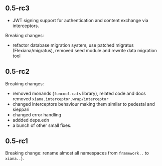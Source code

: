 ## 0.5-rc3
- JWT signing support for authentication and content exchange via interceptors.

Breaking changes: 
- refactor database migration system, use patched migratus (Flexiana/migratus), removed seed module and rewrite data migration tool

## 0.5-rc2
Breaking changes: 
- removed monands (`funcool.cats` library), related code and docs
  removed `xiana.interceptor.wrap/interceptor`
- changed interceptors behaviour making them similar to pedestal and sieppari
- changed error handling
- addded deps.edn
- a bunch of other small fixes.

## 0.5-rc1
Breaking change: rename almost all namespaces from `framework..` to `xiana..`).
